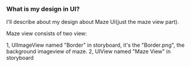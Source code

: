 
### What is my design in UI? ###

I'll describe about my design about Maze UI(just the maze view part).

Maze view consists of two view:

1, UIImageView named "Border" in storyboard, it's the "Border.png", the background imageview of maze.
2, UIView named "Maze View" in storyboard





